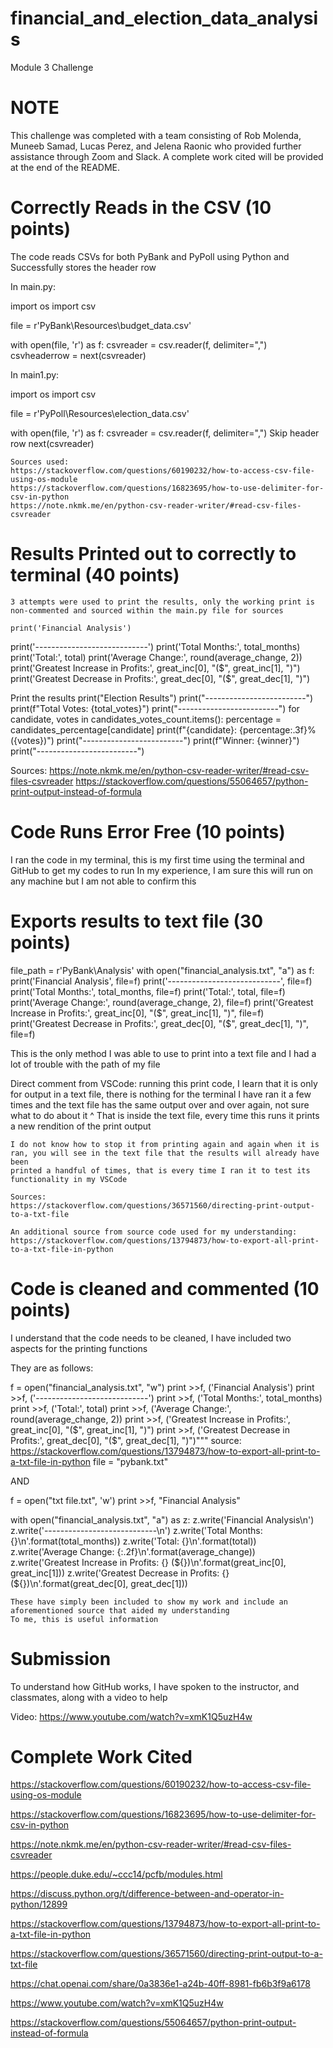 # financial_and_election_data_analysis

Module 3 Challenge 

# NOTE
This challenge was completed with a team consisting of Rob Molenda, Muneeb Samad, Lucas Perez, and Jelena Raonic who provided further assistance through Zoom and Slack.
A complete work cited will be provided at the end of the README.
 

# Correctly Reads in the CSV (10 points)
The code reads CSVs for both PyBank and PyPoll using Python and Successfully stores the header row

In main.py:

import os
import csv

file = r'PyBank\Resources\budget_data.csv'

with open(file, 'r') as f:
    csvreader = csv.reader(f, delimiter=",")
    csvheaderrow = next(csvreader)

In main1.py:

import os
import csv

file = r'PyPoll\Resources\election_data.csv'

with open(file, 'r') as f:
    csvreader = csv.reader(f, delimiter=",")
     Skip header row
    next(csvreader)

    Sources used:
    https://stackoverflow.com/questions/60190232/how-to-access-csv-file-using-os-module
    https://stackoverflow.com/questions/16823695/how-to-use-delimiter-for-csv-in-python
    https://note.nkmk.me/en/python-csv-reader-writer/#read-csv-files-csvreader
    
  # Results Printed out to correctly to terminal (40 points)

    3 attempts were used to print the results, only the working print is non-commented and sourced within the main.py file for sources

    print('Financial Analysis')
print('----------------------------')
print('Total Months:', total_months)
print('Total:', total)
print('Average Change:', round(average_change, 2))
print('Greatest Increase in Profits:', great_inc[0], "($", great_inc[1], ")")
print('Greatest Decrease in Profits:', great_dec[0], "($", great_dec[1], ")")

Print the results
print("Election Results")
print("-------------------------")
print(f"Total Votes: {total_votes}")
print("-------------------------")
for candidate, votes in candidates_votes_count.items():
    percentage = candidates_percentage[candidate]
    print(f"{candidate}: {percentage:.3f}% ({votes})")
print("-------------------------")
print(f"Winner: {winner}")
print("-------------------------")

Sources:
https://note.nkmk.me/en/python-csv-reader-writer/#read-csv-files-csvreader
https://stackoverflow.com/questions/55064657/python-print-output-instead-of-formula

# Code Runs Error Free (10 points)

I ran the code in my terminal, this is my first time using the terminal and GitHub to get my codes to run
In my experience, I am sure this will run on any machine but I am not able to confirm this

# Exports results to text file (30 points)

file_path = r'PyBank\Analysis'
with open("financial_analysis.txt", "a") as f:
    print('Financial Analysis', file=f)
    print('----------------------------', file=f)
    print('Total Months:', total_months, file=f)
    print('Total:', total, file=f)
    print('Average Change:', round(average_change, 2), file=f)
    print('Greatest Increase in Profits:', great_inc[0], "($", great_inc[1], ")", file=f)
    print('Greatest Decrease in Profits:', great_dec[0], "($", great_dec[1], ")", file=f)

  This is the only method I was able to use to print into a text file and I had a lot of trouble with the path of my file

Direct comment from VSCode: running this print code, I learn that it is only for output in a text file, there is nothing for the terminal
     I have ran it a few times and the text file has the same output over and over again, not sure what to do about it
     ^ That is inside the text file, every time this runs it prints a new rendition of the print output

    I do not know how to stop it from printing again and again when it is ran, you will see in the text file that the results will already have been 
    printed a handful of times, that is every time I ran it to test its functionality in my VSCode

    Sources:
    https://stackoverflow.com/questions/36571560/directing-print-output-to-a-txt-file
    
    An additional source from source code used for my understanding: 
    https://stackoverflow.com/questions/13794873/how-to-export-all-print-to-a-txt-file-in-python

  # Code is cleaned and commented (10 points)

  I understand that the code needs to be cleaned, I have included two aspects for the printing functions

  They are as follows:

  f = open("financial_analysis.txt", "w")
print >>f, ('Financial Analysis')
print >>f, ('----------------------------')
print >>f, ('Total Months:', total_months)
print >>f, ('Total:', total)
print >>f, ('Average Change:', round(average_change, 2))
print >>f, ('Greatest Increase in Profits:', great_inc[0], "($", great_inc[1], ")")
print >>f, ('Greatest Decrease in Profits:', great_dec[0], "($", great_dec[1], ")")"""
source: https://stackoverflow.com/questions/13794873/how-to-export-all-print-to-a-txt-file-in-python
file = "pybank.txt"

AND

f = open("txt file.txt", 'w')
print >>f, "Financial Analysis"

with open("financial_analysis.txt", "a") as z:
    z.write('Financial Analysis\n')
    z.write('----------------------------\n')
    z.write('Total Months: {}\n'.format(total_months))
    z.write('Total: {}\n'.format(total))
    z.write('Average Change: {:.2f}\n'.format(average_change))
    z.write('Greatest Increase in Profits: {} (${})\n'.format(great_inc[0], great_inc[1]))
    z.write('Greatest Decrease in Profits: {} (${})\n'.format(great_dec[0], great_dec[1]))

    These have simply been included to show my work and include an aforementioned source that aided my understanding
    To me, this is useful information

  # Submission

  To understand how GitHub works, I have spoken to the instructor, and classmates, along with a video to help

  Video: https://www.youtube.com/watch?v=xmK1Q5uzH4w

  # Complete Work Cited

https://stackoverflow.com/questions/60190232/how-to-access-csv-file-using-os-module

https://stackoverflow.com/questions/16823695/how-to-use-delimiter-for-csv-in-python

https://note.nkmk.me/en/python-csv-reader-writer/#read-csv-files-csvreader

https://people.duke.edu/~ccc14/pcfb/modules.html

https://discuss.python.org/t/difference-between-and-operator-in-python/12899

https://stackoverflow.com/questions/13794873/how-to-export-all-print-to-a-txt-file-in-python

https://stackoverflow.com/questions/36571560/directing-print-output-to-a-txt-file

https://chat.openai.com/share/0a3836e1-a24b-40ff-8981-fb6b3f9a6178

https://www.youtube.com/watch?v=xmK1Q5uzH4w

https://stackoverflow.com/questions/55064657/python-print-output-instead-of-formula
